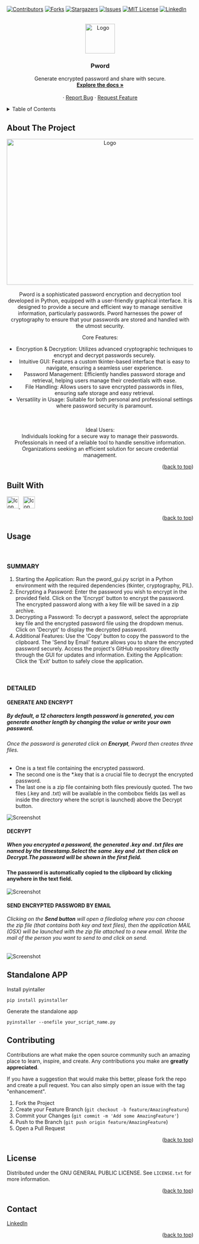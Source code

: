 <a name="readme-top"></a>

[![Contributors][contributors-shield]](https://github.com/gelndjj/Pword/graphs/contributors)
[![Forks][forks-shield]](https://github.com/gelndjj/Pword/forks)
[![Stargazers][stars-shield]](https://github.com/gelndjj/Pword/stargazers)
[![Issues][issues-shield]](https://github.com/gelndjj/Pword/issues)
[![MIT License][license-shield]](https://github.com/gelndjj/Pword/blob/main/LICENSE)
[![LinkedIn][linkedin-shield]](https://www.linkedin.com/in/jonathanduthil/)


<!-- PROJECT LOGO -->
<br />
<div align="center">
  <a href="https://github.com/gelndjj/"Pword">
    <img src="https://github.com/gelndjj/Pword/blob/main/resources/image.png" alt="Logo" width="80" height="80">
  </a>

  <h3 align="center">Pword</h3>

  <p align="center">
    Generate encrypted password and share with secure.
    <br />
    <a href="https://github.com/gelndjj/Pword"><strong>Explore the docs »</strong></a>
    <br />
    <br />
    ·
    <a href="https://github.com/gelndjj/Pword/issues">Report Bug</a>
    ·
    <a href="https://github.com/gelndjj/Pword/issues">Request Feature</a>
  </p>
</div>



<!-- TABLE OF CONTENTS -->
<details>
  <summary>Table of Contents</summary>
  <ol>
    <li>
      <a href="#about-the-project">About The Project</a>
      <ul>
        <li><a href="#built-with">Built With</a></li>
      </ul>
    </li>
    <li><a href="#usage">Usage</a></li>
    <li><a href="#contributing">Contributing</a></li>
    <li><a href="#license">License</a></li>
    <li><a href="#contact">Contact</a></li>

  </ol>
</details>


<!-- ABOUT THE PROJECT -->
## About The Project
<div align="center">
<img src="https://github.com/gelndjj/Pword/blob/main/resources/main_windows.png" alt="Logo" width="541" height="393">
</br>
</br>
Pword is a sophisticated password encryption and decryption tool developed in Python, equipped with a user-friendly graphical interface. It is designed to provide a secure and efficient way to manage sensitive information, particularly passwords. Pword harnesses the power of cryptography to ensure that your passwords are stored and handled with the utmost security.

Core Features:

+ Encryption & Decryption: Utilizes advanced cryptographic techniques to encrypt and decrypt passwords securely.
+ Intuitive GUI: Features a custom tkinter-based interface that is easy to navigate, ensuring a seamless user experience.
+ Password Management: Efficiently handles password storage and retrieval, helping users manage their credentials with ease.
+ File Handling: Allows users to save encrypted passwords in files, ensuring safe storage and easy retrieval.
+ Versatility in Usage: Suitable for both personal and professional settings where password security is paramount. 
</br>
</br>
Ideal Users:
</br>
Individuals looking for a secure way to manage their passwords.
Professionals in need of a reliable tool to handle sensitive information.
Organizations seeking an efficient solution for secure credential management.</br>
</div>

<p align="right">(<a href="#readme-top">back to top</a>)</p>

## Built With

<a href="https://www.python.org">
<img src="https://github.com/gelndjj/Pword/blob/main/resources/py_icon.png" alt="Icon" width="32" height="32">
</a>
&nbsp;
<a href="https://customtkinter.tomschimansky.com">
<img src="https://github.com/gelndjj/Pword/blob/main/resources/ctk_icon.png" alt="Icon" width="32" height="32">
</a>

<p align="right">(<a href="#readme-top">back to top</a>)</p>

<!-- USAGE EXAMPLES -->
## Usage
</br>

### SUMMARY

1. Starting the Application:
Run the pword_gui.py script in a Python environment with the required dependencies (tkinter, cryptography, PIL).
2. Encrypting a Password:
Enter the password you wish to encrypt in the provided field.
Click on the 'Encrypt' button to encrypt the password. The encrypted password along with a key file will be saved in a zip archive.
3. Decrypting a Password:
To decrypt a password, select the appropriate key file and the encrypted password file using the dropdown menus.
Click on 'Decrypt' to display the decrypted password.
4. Additional Features:
Use the 'Copy' button to copy the password to the clipboard.
The 'Send by Email' feature allows you to share the encrypted password securely.
Access the project's GitHub repository directly through the GUI for updates and information.
Exiting the Application:
Click the 'Exit' button to safely close the application.
</br>

### DETAILED
####  GENERATE AND ENCRYPT
##### By default, a 12 characters length password is generated, you can generate another length by changing the value or write your own password.
###### Once the password is generated click on **Encrypt**, Pword then creates three files.
- One is a text file containing the encrypted password.
- The second one is the *.key that is a crucial file to decrypt the encrypted password.
- The last one is a zip file containing both files previously quoted. The two files (.key and .txt) will be available in the combobox fields (as well as inside the directory where the script is launched) above the Decrypt button.

![Screenshot](https://github.com/gelndjj/Pword/blob/main/resources/files.png)

#### DECRYPT
##### When you encrypted a password, the generated .key and .txt files are named by the timestamp.Select the same .key and .txt then click on **Decrypt**.The password will be shown in the first field.
#### The password is automatically copied to the clipboard by clicking anywhere in the text field.

![Screenshot](https://github.com/gelndjj/Pword/blob/main/resources/decrypt_screenshot.png)

#### SEND ENCRYPTED PASSWORD BY EMAIL
###### Clicking on the **Send button** will open a filedialog where you can choose the zip file (that contains both key and text files), then the application MAIL (OSX) will be launched with the zip file attached to a new email. Write the mail of the person you want to send to and click on send.

![Screenshot](https://github.com/gelndjj/Pword/blob/main/resources/send_screenshot.png)



<!-- GETTING STARTED -->
## Standalone APP

Install pyintaller
```
pip install pyinstaller
```
Generate the standalone app
```
pyinstaller --onefile your_script_name.py
```


<!-- CONTRIBUTING -->
## Contributing

Contributions are what make the open source community such an amazing place to learn, inspire, and create. Any contributions you make are **greatly appreciated**.

If you have a suggestion that would make this better, please fork the repo and create a pull request. You can also simply open an issue with the tag "enhancement".


1. Fork the Project
2. Create your Feature Branch (`git checkout -b feature/AmazingFeature`)
3. Commit your Changes (`git commit -m 'Add some AmazingFeature'`)
4. Push to the Branch (`git push origin feature/AmazingFeature`)
5. Open a Pull Request

<p align="right">(<a href="#readme-top">back to top</a>)</p>



<!-- LICENSE -->
## License

Distributed under the GNU GENERAL PUBLIC LICENSE. See `LICENSE.txt` for more information.

<p align="right">(<a href="#readme-top">back to top</a>)</p>



<!-- CONTACT -->
## Contact


[LinkedIn](https://www.linkedin.com/in/jonathanduthil/)

<p align="right">(<a href="#readme-top">back to top</a>)</p>


<!-- MARKDOWN LINKS & IMAGES -->
<!-- https://www.markdownguide.org/basic-syntax/#reference-style-links -->
[contributors-shield]: https://img.shields.io/github/contributors/othneildrew/Best-README-Template.svg?style=for-the-badge
[contributors-url]: https://github.com/othneildrew/Best-README-Template/graphs/contributors
[forks-shield]: https://img.shields.io/github/forks/othneildrew/Best-README-Template.svg?style=for-the-badge
[forks-url]: https://github.com/othneildrew/Best-README-Template/network/members
[stars-shield]: https://img.shields.io/github/stars/othneildrew/Best-README-Template.svg?style=for-the-badge
[stars-url]: https://github.com/othneildrew/Best-README-Template/stargazers
[issues-shield]: https://img.shields.io/github/issues/othneildrew/Best-README-Template.svg?style=for-the-badge
[issues-url]: https://github.com/othneildrew/Best-README-Template/issues
[license-shield]: https://img.shields.io/github/license/othneildrew/Best-README-Template.svg?style=for-the-badge
[license-url]: https://github.com/othneildrew/Best-README-Template/blob/master/LICENSE.txt
[linkedin-shield]: https://img.shields.io/badge/-LinkedIn-black.svg?style=for-the-badge&logo=linkedin&colorB=555
[linkedin-url]: https://linkedin.com/in/othneildrew
[product-screenshot]: images/screenshot.png
[Next.js]: https://img.shields.io/badge/next.js-000000?style=for-the-badge&logo=nextdotjs&logoColor=white
[Next-url]: https://nextjs.org/
[React.js]: https://img.shields.io/badge/React-20232A?style=for-the-badge&logo=react&logoColor=61DAFB
[React-url]: https://reactjs.org/
[Vue.js]: https://img.shields.io/badge/Vue.js-35495E?style=for-the-badge&logo=vuedotjs&logoColor=4FC08D
[Vue-url]: https://vuejs.org/
[Angular.io]: https://img.shields.io/badge/Angular-DD0031?style=for-the-badge&logo=angular&logoColor=white
[Angular-url]: https://angular.io/
[Svelte.dev]: https://img.shields.io/badge/Svelte-4A4A55?style=for-the-badge&logo=svelte&logoColor=FF3E00
[Svelte-url]: https://svelte.dev/
[Laravel.com]: https://img.shields.io/badge/Laravel-FF2D20?style=for-the-badge&logo=laravel&logoColor=white
[Laravel-url]: https://laravel.com
[Bootstrap.com]: https://img.shields.io/badge/Bootstrap-563D7C?style=for-the-badge&logo=bootstrap&logoColor=white
[Bootstrap-url]: https://getbootstrap.com
[JQuery.com]: https://img.shields.io/badge/jQuery-0769AD?style=for-the-badge&logo=jquery&logoColor=white
[JQuery-url]: https://jquery.com 
